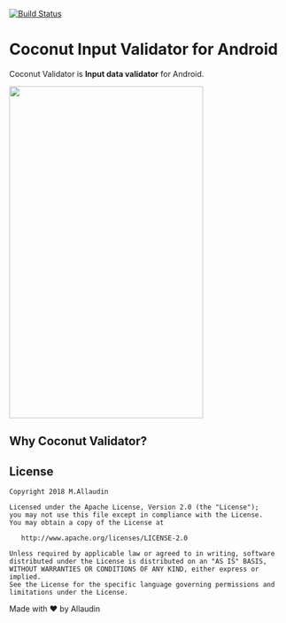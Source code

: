 
[![Build Status](https://travis-ci.org/allaudin/coconut.svg?branch=master)](https://travis-ci.org/allaudin/coconut)

# Coconut Input Validator for Android

Coconut Validator is **Input data validator** for Android.


<img src="https://github.com/allaudin/coconut-input-validator/blob/master/coconut.gif" width="350" height="600" />

## Why Coconut Validator?




License
-------

    Copyright 2018 M.Allaudin

    Licensed under the Apache License, Version 2.0 (the "License");
    you may not use this file except in compliance with the License.
    You may obtain a copy of the License at

       http://www.apache.org/licenses/LICENSE-2.0

    Unless required by applicable law or agreed to in writing, software
    distributed under the License is distributed on an "AS IS" BASIS,
    WITHOUT WARRANTIES OR CONDITIONS OF ANY KIND, either express or implied.
    See the License for the specific language governing permissions and
    limitations under the License.

Made with :heart: by Allaudin
